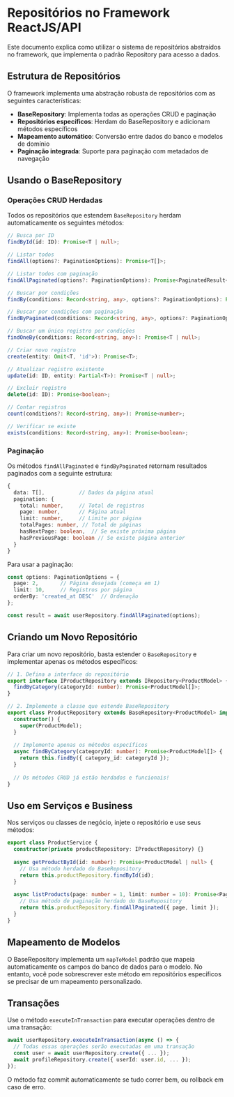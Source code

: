 # Repositórios no Framework ReactJS/API

Este documento explica como utilizar o sistema de repositórios abstraídos no framework, que implementa o padrão Repository para acesso a dados.

## Estrutura de Repositórios

O framework implementa uma abstração robusta de repositórios com as seguintes características:

- **BaseRepository**: Implementa todas as operações CRUD e paginação
- **Repositórios específicos**: Herdam do BaseRepository e adicionam métodos específicos
- **Mapeamento automático**: Conversão entre dados do banco e modelos de domínio
- **Paginação integrada**: Suporte para paginação com metadados de navegação

## Usando o BaseRepository

### Operações CRUD Herdadas

Todos os repositórios que estendem `BaseRepository` herdam automaticamente os seguintes métodos:

```typescript
// Busca por ID
findById(id: ID): Promise<T | null>;

// Listar todos
findAll(options?: PaginationOptions): Promise<T[]>;

// Listar todos com paginação
findAllPaginated(options?: PaginationOptions): Promise<PaginatedResult<T>>;

// Buscar por condições
findBy(conditions: Record<string, any>, options?: PaginationOptions): Promise<T[]>;

// Buscar por condições com paginação
findByPaginated(conditions: Record<string, any>, options?: PaginationOptions): Promise<PaginatedResult<T>>;

// Buscar um único registro por condições
findOneBy(conditions: Record<string, any>): Promise<T | null>;

// Criar novo registro
create(entity: Omit<T, 'id'>): Promise<T>;

// Atualizar registro existente
update(id: ID, entity: Partial<T>): Promise<T | null>;

// Excluir registro
delete(id: ID): Promise<boolean>;

// Contar registros
count(conditions?: Record<string, any>): Promise<number>;

// Verificar se existe
exists(conditions: Record<string, any>): Promise<boolean>;
```

### Paginação

Os métodos `findAllPaginated` e `findByPaginated` retornam resultados paginados com a seguinte estrutura:

```typescript
{
  data: T[],           // Dados da página atual
  pagination: {
    total: number,     // Total de registros
    page: number,      // Página atual
    limit: number,     // Limite por página
    totalPages: number, // Total de páginas
    hasNextPage: boolean,  // Se existe próxima página
    hasPreviousPage: boolean // Se existe página anterior
  }
}
```

Para usar a paginação:

```typescript
const options: PaginationOptions = {
  page: 2,       // Página desejada (começa em 1)
  limit: 10,     // Registros por página
  orderBy: 'created_at DESC'  // Ordenação
};

const result = await userRepository.findAllPaginated(options);
```

## Criando um Novo Repositório

Para criar um novo repositório, basta estender o `BaseRepository` e implementar apenas os métodos específicos:

```typescript
// 1. Defina a interface do repositório
export interface IProductRepository extends IRepository<ProductModel> {
  findByCategory(categoryId: number): Promise<ProductModel[]>;
}

// 2. Implemente a classe que estende BaseRepository
export class ProductRepository extends BaseRepository<ProductModel> implements IProductRepository {
  constructor() {
    super(ProductModel);
  }
  
  // Implemente apenas os métodos específicos
  async findByCategory(categoryId: number): Promise<ProductModel[]> {
    return this.findBy({ category_id: categoryId });
  }
  
  // Os métodos CRUD já estão herdados e funcionais!
}
```

## Uso em Serviços e Business

Nos serviços ou classes de negócio, injete o repositório e use seus métodos:

```typescript
export class ProductService {
  constructor(private productRepository: IProductRepository) {}
  
  async getProductById(id: number): Promise<ProductModel | null> {
    // Usa método herdado do BaseRepository
    return this.productRepository.findById(id);
  }
  
  async listProducts(page: number = 1, limit: number = 10): Promise<PaginatedResult<ProductModel>> {
    // Usa método de paginação herdado do BaseRepository
    return this.productRepository.findAllPaginated({ page, limit });
  }
}
```

## Mapeamento de Modelos

O BaseRepository implementa um `mapToModel` padrão que mapeia automaticamente os campos do banco de dados para o modelo. No entanto, você pode sobrescrever este método em repositórios específicos se precisar de um mapeamento personalizado.

## Transações

Use o método `executeInTransaction` para executar operações dentro de uma transação:

```typescript
await userRepository.executeInTransaction(async () => {
  // Todas essas operações serão executadas em uma transação
  const user = await userRepository.create({ ... });
  await profileRepository.create({ userId: user.id, ... });
});
```

O método faz commit automaticamente se tudo correr bem, ou rollback em caso de erro.